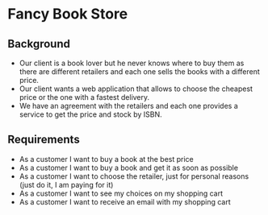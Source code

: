 # Fancy Book Store

## Background
* Our client is a book lover but he never knows where to buy them as there are different retailers and each one sells the  books with a different price.
* Our client wants a web application that allows to choose the cheapest price or the one with a fastest delivery.
* We have an agreement with the retailers and each one provides a service to get the price and stock by ISBN.

## Requirements
* As a customer I want to buy a book at the best price
* As a customer I want to buy a book and get it as soon as possible
* As a customer I want to choose the retailer, just for personal reasons (just do it, I am paying for it)
* As a customer I want to see my choices on my shopping cart
* As a customer I want to receive an email with my shopping cart
